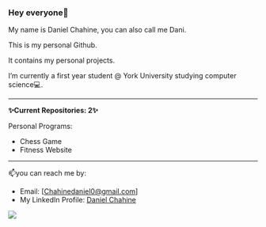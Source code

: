 ### Hey everyone👋
My name is Daniel Chahine, you can also call me Dani.

This is my personal Github.

It contains my personal projects.

I’m currently a first year student @ York University studying computer science💻.


---
**✨Current Repositories: 2✨**

Personal Programs:
- Chess Game
- Fitness Website
---


📫you can reach me by:
- Email: [Chahinedaniel0@gmail.com]
- My LinkedIn Profile: [Daniel Chahine](https://www.linkedin.com/in/daniel-chahine-68355820a/)

![](https://komarev.com/ghpvc/?username=DanielChahine0&color=209ac9)
